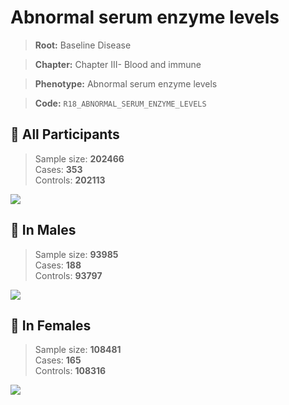 # Abnormal serum enzyme levels

> **Root:** Baseline Disease  

> **Chapter:** Chapter III- Blood and immune  

> **Phenotype:** Abnormal serum enzyme levels  

> **Code:** `R18_ABNORMAL_SERUM_ENZYME_LEVELS`

## 🧪 All Participants  
> Sample size: **202466**  
> Cases: **353**  
> Controls: **202113**
<img src="/Disease/Figures/ALL/Incidence/R18_ABNORMAL_SERUM_ENZYME_LEVELS.png"/>
<CsvTable src="/Disease_Data/ALL/Incidence/COX_R18_ABNORMAL_SERUM_ENZYME_LEVELS.csv" label="🔍 View full results" />

## 👨 In Males  
> Sample size: **93985**  
> Cases: **188**  
> Controls: **93797**
<img src="/Disease/Figures/Male/Incidence/R18_ABNORMAL_SERUM_ENZYME_LEVELS.png"/>
<CsvTable src="/Disease_Data/Male/Incidence/COX_R18_ABNORMAL_SERUM_ENZYME_LEVELS.csv" label="🔍 View full results" />

## 👩 In Females  
> Sample size: **108481**  
> Cases: **165**  
> Controls: **108316**
<img src="/Disease/Figures/Female/Incidence/R18_ABNORMAL_SERUM_ENZYME_LEVELS.png"/>
<CsvTable src="/Disease_Data/Female/Incidence/COX_R18_ABNORMAL_SERUM_ENZYME_LEVELS.csv" label="🔍 View full results" />
